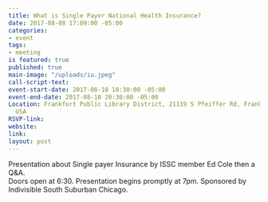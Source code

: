 ```yaml
---
title: What is Single Payer National Health Insurance?
date: 2017-08-08 17:09:00 -05:00
categories:
- event
tags:
- meeting
is featured: true
published: true
main-image: "/uploads/iu.jpeg"
call-script-text: 
event-start-date: 2017-08-10 18:30:00 -05:00
event-end-date: 2017-08-10 20:30:00 -05:00
Location: Frankfort Public Library District, 21119 S Pfeiffer Rd, Frankfort, IL 60423,
  USA
RSVP-link: 
website: 
link: 
layout: post
---
```


Presentation about Single payer Insurance by ISSC member Ed Cole then a Q&A.  
Doors open at 6:30. 
Presentation begins promptly at 7pm. 
Sponsored by Indivisible South Suburban Chicago. 